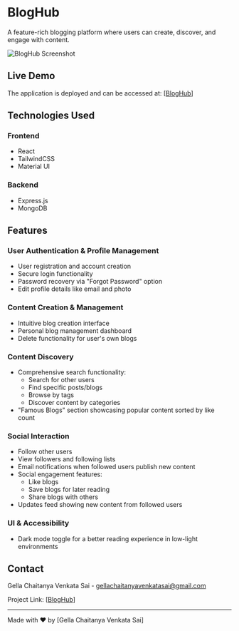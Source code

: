# BlogHub

A feature-rich blogging platform where users can create, discover, and engage with content.

![BlogHub Screenshot](https://github.com/user-attachments/assets/37382304-9e24-4523-9f87-02f444a3842e)


## Live Demo

The application is deployed and can be accessed at: [[BlogHub](https://bloghub-dnwq.onrender.com)]

## Technologies Used

### Frontend
- React
- TailwindCSS
- Material UI

### Backend
- Express.js
- MongoDB

## Features

### User Authentication & Profile Management
- User registration and account creation
- Secure login functionality
- Password recovery via "Forgot Password" option
- Edit profile details like email and photo

### Content Creation & Management
- Intuitive blog creation interface
- Personal blog management dashboard
- Delete functionality for user's own blogs

### Content Discovery
- Comprehensive search functionality:
  - Search for other users
  - Find specific posts/blogs
  - Browse by tags
  - Discover content by categories
- "Famous Blogs" section showcasing popular content sorted by like count

### Social Interaction
- Follow other users
- View followers and following lists
- Email notifications when followed users publish new content
- Social engagement features:
  - Like blogs
  - Save blogs for later reading
  - Share blogs with others
- Updates feed showing new content from followed users

### UI & Accessibility
- Dark mode toggle for a better reading experience in low-light environments


## Contact

Gella Chaitanya Venkata Sai - [gellachaitanyavenkatasai@gmail.com](mailto:gellachaitanyavenkatasai@gmail.com)

Project Link: [[BlogHub](https://github.com/Chaitanya-C5/BlogHub/)]

---

Made with ❤️ by [Gella Chaitanya Venkata Sai]
